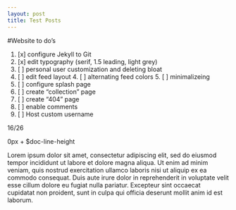 ```yaml
---
layout: post
title: Test Posts
---
```


#Website to do’s 

1. [x] configure Jekyll to Git
2. [x] edit typography (serif, 1.5 leading, light grey)
3. [ ] personal user customization and deleting bloat
3. [ ] edit feed layout
	4. [ ] alternating feed colors
	5. [ ] minimalizeing
4. [ ] configure splash page
5. [ ] create “collection” page
6. [ ] create “404” page
7. [ ] enable comments
8. [ ] Host custom username

16/26

0px + $doc-line-height


 Lorem ipsum dolor sit amet, consectetur adipiscing elit, sed do eiusmod tempor incididunt ut labore et dolore magna aliqua. Ut enim ad minim veniam, quis nostrud exercitation ullamco laboris nisi ut aliquip ex ea commodo consequat. Duis aute irure dolor in reprehenderit in voluptate velit esse cillum dolore eu fugiat nulla pariatur. Excepteur sint occaecat cupidatat non proident, sunt in culpa qui officia deserunt mollit anim id est laborum.